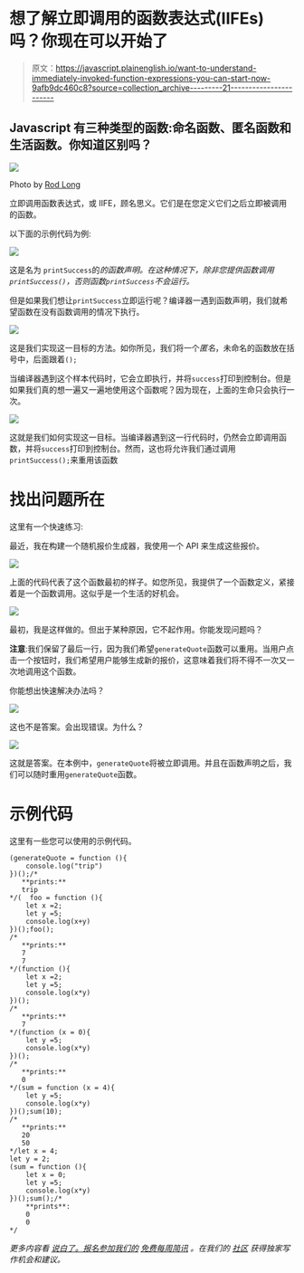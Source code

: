 # 想了解立即调用的函数表达式(IIFEs)吗？你现在可以开始了

> 原文：<https://javascript.plainenglish.io/want-to-understand-immediately-invoked-function-expressions-you-can-start-now-9afb9dc460c8?source=collection_archive---------21----------------------->

## Javascript 有三种类型的函数:命名函数、匿名函数和生活函数。你知道区别吗？

![](img/d1f8f97ce56ba8b6475a78b75d343709.png)

Photo by [Rod Long](https://www.instagram.com/rodlong/)

立即调用函数表达式，或 IIFE，顾名思义。它们是在您定义它们之后立即被调用的函数。

以下面的示例代码为例:

![](img/267cbf8dfe46d6754ae0c1aadf03fda6.png)

这是名为 `printSuccess`的*的函数声明。在这种情况下，除非您提供函数调用`printSuccess()`，否则函数`printSuccess`不会运行。*

但是如果我们想让`printSuccess`立即运行呢？编译器一遇到函数声明，我们就希望函数在没有函数调用的情况下执行。

![](img/24b9b5bf45d49fa408d2b3cbe2be69d9.png)

这是我们实现这一目标的方法。如你所见，我们将一个*匿名*，未命名的函数放在括号中，后面跟着`();`

当编译器遇到这个样本代码时，它会立即执行，并将`success`打印到控制台。但是如果我们真的想一遍又一遍地使用这个函数呢？因为现在，上面的生命只会执行一次。

![](img/8550ad8a55e22c12ec136b5d633e8293.png)

这就是我们如何实现这一目标。当编译器遇到这一行代码时，仍然会立即调用函数，并将`success`打印到控制台。然而，这也将允许我们通过调用`printSuccess();`来重用该函数

# 找出问题所在

这里有一个快速练习:

最近，我在构建一个随机报价生成器，我使用一个 API 来生成这些报价。

![](img/79477dbe0e7da1b13d3877db79d02385.png)

上面的代码代表了这个函数最初的样子。如您所见，我提供了一个函数定义，紧接着是一个函数调用。这似乎是一个生活的好机会。

![](img/7a95aad28ce2f6042c560979408e90a2.png)

最初，我是这样做的。但出于某种原因，它不起作用。你能发现问题吗？

**注意**:我们保留了最后一行，因为我们希望`generateQuote`函数可以重用。当用户点击一个按钮时，我们希望用户能够生成新的报价，这意味着我们将不得不一次又一次地调用这个函数。

你能想出快速解决办法吗？

![](img/775ba27ac8dd886dab08159ee22a9231.png)

这也不是答案。会出现错误。为什么？

![](img/7a95aad28ce2f6042c560979408e90a2.png)

这就是答案。在本例中，`generateQuote`将被立即调用。并且在函数声明之后，我们可以随时重用`generateQuote`函数。

# 示例代码

这里有一些您可以使用的示例代码。

```
(generateQuote = function (){
    console.log("trip")
})();/*
   **prints:**
   trip
*/(  foo = function (){
    let x =2;
    let y =5;
    console.log(x+y)
})();foo();
/*
   **prints:**
   7
   7
*/(function (){
    let x =2;
    let y =5;
    console.log(x*y)
})();
/*
   **prints:**
   7
*/(function (x = 0){
    let y =5;
    console.log(x*y)
})();
/*
   **prints:**
   0
*/(sum = function (x = 4){
    let y =5;
    console.log(x*y)
})();sum(10);
/*
   **prints:**
   20
   50
*/let x = 4;
let y = 2;
(sum = function (){
    let x = 0;
    let y =5;
    console.log(x*y)
})();sum();/*
    **prints**:
    0
    0
*/
```

*更多内容看* [*说白了。报名参加我们的*](http://plainenglish.io/) [*免费每周简讯*](http://newsletter.plainenglish.io/) *。在我们的* [*社区*](https://discord.gg/GtDtUAvyhW) *获得独家写作机会和建议。*